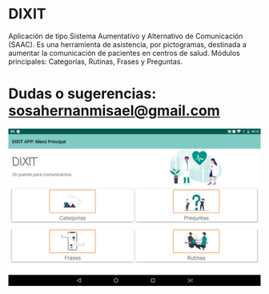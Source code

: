 # DIXIT
Aplicación de tipo Sistema Aumentativo y Alternativo de Comunicación (SAAC). Es una herramienta de asistencia, por pictogramas, destinada a aumentar la comunicación de pacientes en centros de salud. Módulos principales: Categorías, Rutinas, Frases y Preguntas.


# Dudas o sugerencias: sosahernanmisael@gmail.com

![](https://github.com/hmisael/DIXIT/blob/screenshots/screen6.png)
